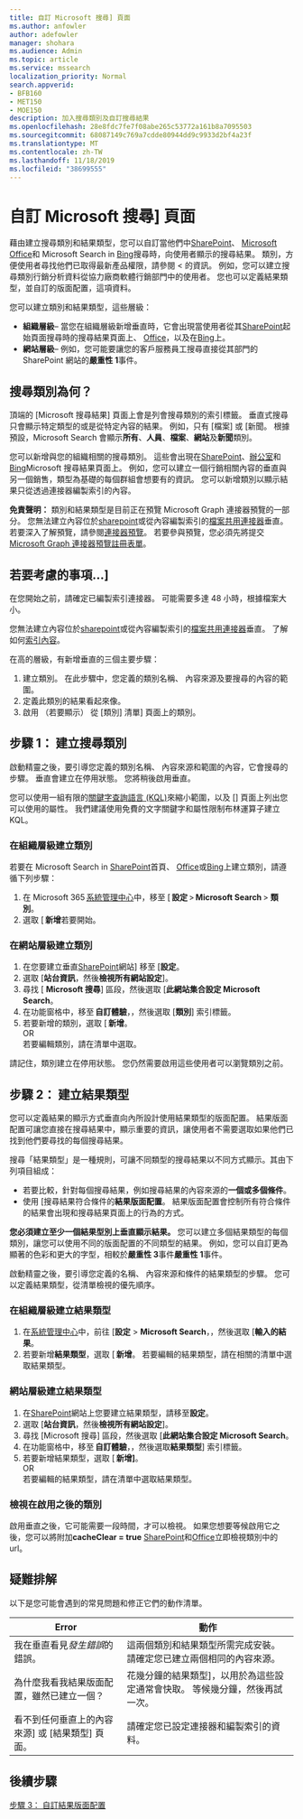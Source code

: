 ```yaml
---
title: 自訂 Microsoft 搜尋] 頁面
ms.author: anfowler
author: adefowler
manager: shohara
ms.audience: Admin
ms.topic: article
ms.service: mssearch
localization_priority: Normal
search.appverid:
- BFB160
- MET150
- MOE150
description: 加入搜尋類別及自訂搜尋結果
ms.openlocfilehash: 28e8fdc7fe7f08abe265c53772a161b8a7095503
ms.sourcegitcommit: 68087149c769a7cdde80944dd9c9933d2bf4a23f
ms.translationtype: MT
ms.contentlocale: zh-TW
ms.lasthandoff: 11/18/2019
ms.locfileid: "38699555"
---
```

# <a name="customize-the-microsoft-search-page"></a>自訂 Microsoft 搜尋] 頁面

藉由建立搜尋類別和結果類型，您可以自訂當他們中[SharePoint](http://sharepoint.com/)、 [Microsoft Office](https://Office.com)和 Microsoft Search in [Bing](https://Bing.com)搜尋時，向使用者顯示的搜尋結果。 類別，方便使用者尋找他們已取得最新產品權限，請參閱 < 的資訊。 例如，您可以建立搜尋類別行銷分析資料從協力廠商軟體行銷部門中的使用者。 您也可以定義結果類型，並自訂的版面配置，這項資料。  

您可以建立類別和結果類型，這些層級： 

- **組織層級**– 當您在組織層級新增垂直時，它會出現當使用者從其[SharePoint](http://sharepoint.com/)起始頁面搜尋時的搜尋結果頁面上、 [Office](https://Office.com)，以及在[Bing](https://Bing.com)上。 
- **網站層級**– 例如，您可能要讓您的客戶服務員工搜尋直接從其部門的 SharePoint 網站的**嚴重性 1**事件。 

## <a name="whats-a-search-vertical"></a>搜尋類別為何？

頂端的 [Microsoft 搜尋結果] 頁面上會是列會搜尋類別的索引標籤。 垂直式搜尋只會顯示特定類型的或是從特定內容的結果。 例如，只有 [檔案] 或 [新聞。 根據預設，Microsoft Search 會顯示**所有**、**人員**、**檔案**、**網站**及**新聞**類別。  

您可以新增與您的組織相關的搜尋類別。 這些會出現在[SharePoint](http://sharepoint.com/)、[辦公室](https://Office.com)和[Bing](https://Bing.com)Microsoft 搜尋結果頁面上。 例如，您可以建立一個行銷相關內容的垂直與另一個銷售，類型為基礎的每個群組會想要有的資訊。 您可以新增類別以顯示結果只從透過連接器編製索引的內容。  

**免責聲明：** 類別和結果類型是目前正在預覽 Microsoft Graph 連接器預覽的一部分。 您無法建立內容位於[sharepoint](http://sharepoint.com/)或從內容編製索引的[檔案共用連接器](file-share-connector.md)垂直。 若要深入了解預覽，請參閱[連接器預覽](connectors-preview.md)。 若要參與預覽，您必須先將提交[Microsoft Graph 連接器預覽註冊表單](https://forms.office.com/Pages/ResponsePage.aspx?id=v4j5cvGGr0GRqy180BHbRxWYgu82J_RFnMMATAS6_chUNVYwNU1CMDNZUDBSSDZKWVo2RDJDRjRLQi4u)。

## <a name="things-to-consider"></a>若要考慮的事項...]

在您開始之前，請確定已編製索引連接器。 可能需要多達 48 小時，根據檔案大小。

您無法建立內容位於[sharepoint](http://sharepoint.com/)或從內容編製索引的[檔案共用連接器](file-share-connector.md)垂直。 了解如何[索引內容](configure-connector.md)。

在高的層級，有新增垂直的三個主要步驟： 

1. 建立類別。 在此步驟中，您定義的類別名稱、 內容來源及要搜尋的內容的範圍。 
2. 定義此類別的結果看起來像。  
3. 啟用 （若要顯示） 從 [類別] 清單] 頁面上的類別。   

## <a name="step-1-create-the-search-vertical"></a>步驟 1： 建立搜尋類別

啟動精靈之後，要引導您定義的類別名稱、 內容來源和範圍的內容，它會搜尋的步驟。 垂直會建立在停用狀態。 您將稍後啟用垂直。

您可以使用一組有限的[關鍵字查詢語言 (KQL)](https://docs.microsoft.com/sharepoint/dev/general-development/keyword-query-language-kql-syntax-reference)來縮小範圍，以及 [] 頁面上列出您可以使用的屬性。 我們建議使用免費的文字關鍵字和屬性限制布林運算子建立 KQL。 

### <a name="create-a-vertical-at-the-organization-level"></a>在組織層級建立類別

若要在 Microsoft Search in [SharePoint](http://sharepoint.com/)首頁、 [Office](https://Office.com)或[Bing](https://Bing.com)上建立類別，請遵循下列步驟：

1. 在 Microsoft 365 [系統管理中心](https://admin.microsoft.com)中，移至 [ **設定** > **Microsoft Search** > **類別**。
1. 選取 [ **新增**若要開始。  

### <a name="create-a-vertical-at-the-site-level"></a>在網站層級建立類別

1. 在您要建立垂直[SharePoint](http://sharepoint.com/)網站] 移至 [**設定**。
1. 選取 [**站台資訊**，然後**檢視所有網站設定**]。
1. 尋找 [ **Microsoft 搜尋**] 區段，然後選取 [**此網站集合設定 Microsoft Search**。
1. 在功能窗格中，移至 **自訂體驗**，，然後選取 [**類別**] 索引標籤。
1. 若要新增的類別，選取 [ **新增**。 <br>
OR <br>若要編輯類別，請在清單中選取。

請記住，類別建立在停用狀態。 您仍然需要啟用這些使用者可以瀏覽類別之前。

## <a name="step-2-create-the-result-types"></a>步驟 2： 建立結果類型

您可以定義結果的顯示方式垂直向內所設計使用結果類型的版面配置。 結果版面配置可讓您直接在搜尋結果中，顯示重要的資訊，讓使用者不需要選取如果他們已找到他們要尋找的每個搜尋結果。

搜尋「結果類型」是一種規則，可讓不同類型的搜尋結果以不同方式顯示。其由下列項目組成：

- 若要比較，針對每個搜尋結果，例如搜尋結果的內容來源的**一個或多個條件**。  
- 使用 [搜尋結果符合條件的**結果版面配置**。 結果版面配置會控制所有符合條件的結果會出現和搜尋結果頁面上的行為的方式。

**您必須建立至少一個結果型別上垂直顯示結果。** 您可以建立多個結果類型的每個類別，讓您可以使用不同的版面配置的不同類型的結果。 例如，您可以自訂更為顯著的色彩和更大的字型，相較於**嚴重性 3**事件**嚴重性 1**事件。 

啟動精靈之後，要引導您定義的名稱、 內容來源和條件的結果類型的步驟。 您可以定義結果類型，從清單檢視的優先順序。 
  
### <a name="create-a-result-type-at-the-organization-level"></a>在組織層級建立結果類型

1. 在[系統管理中心](https://admin.microsoft.com)中，前往 [**設定** > **Microsoft Search**，，然後選取 [**輸入的結果**。
1. 若要新增**結果類型**，選取 [ **新增**。 若要編輯的結果類型，請在相關的清單中選取結果類型。
 
### <a name="create-a-results-type-at-the-site-level"></a>網站層級建立結果類型

1. 在[SharePoint](http://sharepoint.com/)網站上您要建立結果類型，請移至**設定**。
1. 選取 [**站台資訊**，然後**檢視所有網站設定**]。 
1. 尋找 [Microsoft 搜尋] 區段，然後選取 [**此網站集合設定 Microsoft Search**。
1. 在功能窗格中，移至 **自訂體驗**，，然後選取**結果類型**] 索引標籤。
1. 若要新增結果類型，選取 [ **新增]**。 <br> OR <br>若要編輯的結果類型，請在清單中選取結果類型。

### <a name="view-the-vertical-after-enabling"></a>檢視在啟用之後的類別

啟用垂直之後，它可能需要一段時間，才可以檢視。
如果您想要等候啟用它之後，您可以將附加**cacheClear = true** [SharePoint](http://sharepoint.com/)和[Office](https://Office.com)立即檢視類別中的 url。

## <a name="troubleshooting"></a>疑難排解

以下是您可能會遇到的常見問題和修正它們的動作清單。


|Error  |動作  |
|---------|---------|
|我在垂直看見*發生錯誤*的錯誤。 |   這兩個類別和結果類型所需完成安裝。 請確定您已建立兩個相同的內容來源。      |
|為什麼我看我結果版面配置，雖然已建立一個？ | 花幾分鐘的結果類型]，以用於為這些設定通常會快取。 等候幾分鐘，然後再試一次。        |
|看不到任何垂直上的內容來源] 或 [結果類型] 頁面。     |      請確定您已設定連接器和編製索引的資料。   |



## <a name="next-steps"></a>後續步驟
[步驟 3： 自訂結果版面配置](customize-results-layout.md)

